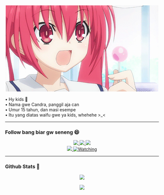 <p align="center">
  <img src="./bahan-bahan/itsuka kotori on Tumblr.gif" />
</p>
<p align="center">

• Hy kids 👋<br>
• Nama gwe Candra, panggil aja can<br>
• Umur 15 tahun, dan masi esempe<br>
• Itu yang diatas waifu gwe ya kids, whehehe >_< <br>
</p>

------
### Follow bang biar gw seneng 😄
<p align="center">
  <a href="https://instagram.com/tiktok.pnggilajacn"><img src="https://img.shields.io/badge/Instagram-E4405F?style=for-the-badge&logo=instagram&logoColor=white"/> 
  <a href="https://wa.me/628882141495"><img src="https://img.shields.io/badge/WhatsApp-25D366?style=for-the-badge&logo=whatsapp&logoColor=white" />
  <a href="https://youtube.com/c/ChandraXD307"><img src="https://img.shields.io/badge/YouTube-ChandraXD307-ff0000?style=for-the-badge&logo=youtube&logoColor=ff0000&link=https://youtube.com/c/ChandraXD307" /><br>
  <a name=ChandraXD307&label=VIEWS&style=flat-square&color=orange" />
  <a href="https://github.com/Chandra-XD"><img src="https://img.shields.io/badge/-GitHub-black?style=flat-square&logo=github" /> 
  <a href="https://komarev.com/ghpvc/?username=ChandraXD307&color=blue&style=flat-square&label=Profile+Views"><img title="Watching" src="https://komarev.com/ghpvc/?username=ChandraXD307&color=green&style=flat-square&label=Profile+View"></a>
</p>

------
### Github Stats 🚀

<p align="center"><a href="https://github.com/Chandra-XD"><img src="https://github-readme-stats.vercel.app/api?username=Chandra-XD&show_icons=true&theme=radical"></a></p>
<p align="center"><a href="https://github.com/Chandra-XD"><img src="https://github-readme-stats.vercel.app/api/top-langs/?username=Chandra-XD&theme=radical&layout=compact"></a></p> 